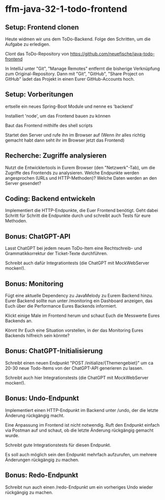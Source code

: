 # ffm-java-32-1-todo-frontend

## Setup: Frontend clonen

Heute widmen wir uns dem ToDo-Backend. Folge den Schritten, um die Aufgabe zu erledigen.

Clont das ToDo-Repository von https://github.com/neuefische/java-todo-frontend

In IntelliJ unter "Git", "Manage Remotes" entfernt die bisherige Verknüpfung zum Original-Repository. Dann mit "Git", "GitHub", "Share Project on GitHub" ladet das Projekt in einen Eurer GitHub-Accounts hoch.


## Setup: Vorberitungen

ertselle ein neues Spring-Boot Module und nenne es 'backend'

Installiert 'node', um das Frontend bauen zu können

Baut das Frontend mithilfe des shell scripts

Startet den Server und rufe ihn im Browser auf
(Wenn ihr alles richtig gemacht habt dann seht ihr im Browser jetzt das Frontend)


## Recherche: Zugriffe analysieren

Nutzt die Entwicklertools in Eurem Browser (den "Netzwerk"-Tab), um die Zugriffe des Frontends zu analysieren. Welche Endpunkte werden angesprochen (URLs und HTTP-Methoden)? Welche Daten werden an den Server gesendet?


## Coding: Backend entwickeln

Implementiert die HTTP-Endpunkte, die Euer Frontend benötigt.
Geht dabei Schritt für Schritt die Endpunkte durch und schreibt auch Tests für eure Methoden.


## Bonus: ChatGPT-API

Lasst ChatGPT bei jedem neuen ToDo-Item eine Rechtschreib- und Grammatikkorrektur der Ticket-Texte durchführen.

Schreibt auch dafür Integrationtests (die ChatGPT mit MockWebServer mocken!).


## Bonus: Monitoring

Fügt eine aktuelle Dependency zu JavaMelody zu Eurem Backend hinzu. Eurer Backend sollte nun unter /monitoring ein Dashboard anzeigen, das Euch über die Performance Eures Backends informiert.

Klickt einige Male im Frontend herum und schaut Euch die Messwerte Eures Backends an.

Könnt Ihr Euch eine Situation vorstellen, in der das Monitoring Eures Backends hilfreich sein könnte?


## Bonus: ChatGPT-Initialisierung

Schreibt einen neuen Endpunkt "POST /initialize/{Themengebiet}" um ca 20-30 neue Todo-Items von der ChatGPT-API generieren zu lassen.

Schreibt auch hier Integrationstests (die ChatGPT mit MockWebServer mocken!).


## Bonus: Undo-Endpunkt

Implementiert einen HTTP-Endpunkt im Backend unter /undo, der die letzte Änderung rückgängig macht.

Eine Anpassung im Frontend ist nicht notwendig. Ruft den Endpunkt einfach via Postman auf und schaut, ob die letzte Änderung rückgängig gemacht wurde.

Schreibt gute Integrationstests für diesen Endpunkt.

Es soll auch möglich sein den Endpunkt mehrfach aufzurufen, um mehrere Änderungen rückgängig zu machen.



## Bonus: Redo-Endpunkt

Schreibt nun auch einen /redo-Endpunkt um ein vorheriges Undo wieder rückgängig zu machen.
